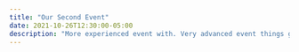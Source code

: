 ```yaml
---
title: "Our Second Event"
date: 2021-10-26T12:30:00-05:00
description: "More experienced event with. Very advanced event things going on here."
---
```


